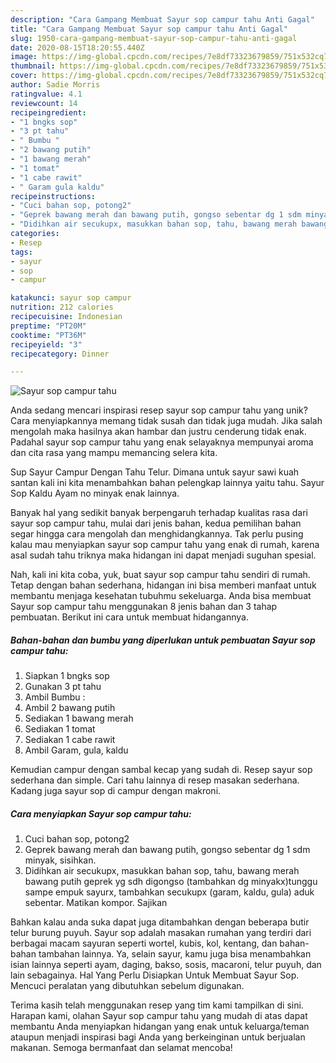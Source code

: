 ```yaml
---
description: "Cara Gampang Membuat Sayur sop campur tahu Anti Gagal"
title: "Cara Gampang Membuat Sayur sop campur tahu Anti Gagal"
slug: 1950-cara-gampang-membuat-sayur-sop-campur-tahu-anti-gagal
date: 2020-08-15T18:20:55.440Z
image: https://img-global.cpcdn.com/recipes/7e8df73323679859/751x532cq70/sayur-sop-campur-tahu-foto-resep-utama.jpg
thumbnail: https://img-global.cpcdn.com/recipes/7e8df73323679859/751x532cq70/sayur-sop-campur-tahu-foto-resep-utama.jpg
cover: https://img-global.cpcdn.com/recipes/7e8df73323679859/751x532cq70/sayur-sop-campur-tahu-foto-resep-utama.jpg
author: Sadie Morris
ratingvalue: 4.1
reviewcount: 14
recipeingredient:
- "1 bngks sop"
- "3 pt tahu"
- " Bumbu "
- "2 bawang putih"
- "1 bawang merah"
- "1 tomat"
- "1 cabe rawit"
- " Garam gula kaldu"
recipeinstructions:
- "Cuci bahan sop, potong2"
- "Geprek bawang merah dan bawang putih, gongso sebentar dg 1 sdm minyak, sisihkan."
- "Didihkan air secukupx, masukkan bahan sop, tahu, bawang merah bawang putih geprek yg sdh digongso (tambahkan dg minyakx)tunggu sampe empuk sayurx, tambahkan secukupx (garam, kaldu, gula) aduk sebentar. Matikan kompor. Sajikan"
categories:
- Resep
tags:
- sayur
- sop
- campur

katakunci: sayur sop campur 
nutrition: 212 calories
recipecuisine: Indonesian
preptime: "PT20M"
cooktime: "PT36M"
recipeyield: "3"
recipecategory: Dinner

---
```



![Sayur sop campur tahu](https://img-global.cpcdn.com/recipes/7e8df73323679859/751x532cq70/sayur-sop-campur-tahu-foto-resep-utama.jpg)

Anda sedang mencari inspirasi resep sayur sop campur tahu yang unik? Cara menyiapkannya memang tidak susah dan tidak juga mudah. Jika salah mengolah maka hasilnya akan hambar dan justru cenderung tidak enak. Padahal sayur sop campur tahu yang enak selayaknya mempunyai aroma dan cita rasa yang mampu memancing selera kita.

Sup Sayur Campur Dengan Tahu Telur. Dimana untuk sayur sawi kuah santan kali ini kita menambahkan bahan pelengkap lainnya yaitu tahu. Sayur Sop Kaldu Ayam no minyak enak lainnya.

Banyak hal yang sedikit banyak berpengaruh terhadap kualitas rasa dari sayur sop campur tahu, mulai dari jenis bahan, kedua pemilihan bahan segar hingga cara mengolah dan menghidangkannya. Tak perlu pusing kalau mau menyiapkan sayur sop campur tahu yang enak di rumah, karena asal sudah tahu triknya maka hidangan ini dapat menjadi suguhan spesial.


Nah, kali ini kita coba, yuk, buat sayur sop campur tahu sendiri di rumah. Tetap dengan bahan sederhana, hidangan ini bisa memberi manfaat untuk membantu menjaga kesehatan tubuhmu sekeluarga. Anda bisa membuat Sayur sop campur tahu menggunakan 8 jenis bahan dan 3 tahap pembuatan. Berikut ini cara untuk membuat hidangannya.

<!--inarticleads1-->

##### Bahan-bahan dan bumbu yang diperlukan untuk pembuatan Sayur sop campur tahu:

1. Siapkan 1 bngks sop
1. Gunakan 3 pt tahu
1. Ambil  Bumbu :
1. Ambil 2 bawang putih
1. Sediakan 1 bawang merah
1. Sediakan 1 tomat
1. Sediakan 1 cabe rawit
1. Ambil  Garam, gula, kaldu


Kemudian campur dengan sambal kecap yang sudah di. Resep sayur sop sederhana dan simple. Cari tahu lainnya di resep masakan sederhana. Kadang juga sayur sop di campur dengan makroni. 

<!--inarticleads2-->

##### Cara menyiapkan Sayur sop campur tahu:

1. Cuci bahan sop, potong2
1. Geprek bawang merah dan bawang putih, gongso sebentar dg 1 sdm minyak, sisihkan.
1. Didihkan air secukupx, masukkan bahan sop, tahu, bawang merah bawang putih geprek yg sdh digongso (tambahkan dg minyakx)tunggu sampe empuk sayurx, tambahkan secukupx (garam, kaldu, gula) aduk sebentar. Matikan kompor. Sajikan


Bahkan kalau anda suka dapat juga ditambahkan dengan beberapa butir telur burung puyuh. Sayur sop adalah masakan rumahan yang terdiri dari berbagai macam sayuran seperti wortel, kubis, kol, kentang, dan bahan-bahan tambahan lainnya. Ya, selain sayur, kamu juga bisa menambahkan isian lainnya seperti ayam, daging, bakso, sosis, macaroni, telur puyuh, dan lain sebagainya. Hal Yang Perlu Disiapkan Untuk Membuat Sayur Sop. Mencuci peralatan yang dibutuhkan sebelum digunakan. 

Terima kasih telah menggunakan resep yang tim kami tampilkan di sini. Harapan kami, olahan Sayur sop campur tahu yang mudah di atas dapat membantu Anda menyiapkan hidangan yang enak untuk keluarga/teman ataupun menjadi inspirasi bagi Anda yang berkeinginan untuk berjualan makanan. Semoga bermanfaat dan selamat mencoba!

